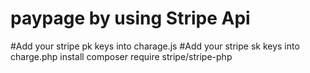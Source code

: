 # paypage by using Stripe Api
#Add your stripe pk  keys into charage.js 
#Add your  stripe sk keys into charge.php
install 
composer require stripe/stripe-php
